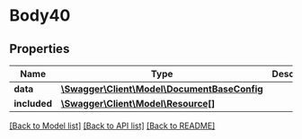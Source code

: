# Body40

## Properties
Name | Type | Description | Notes
------------ | ------------- | ------------- | -------------
**data** | [**\Swagger\Client\Model\DocumentBaseConfig**](DocumentBaseConfig.md) |  | [optional] 
**included** | [**\Swagger\Client\Model\Resource[]**](Resource.md) |  | [optional] 

[[Back to Model list]](../../README.md#documentation-for-models) [[Back to API list]](../../README.md#documentation-for-api-endpoints) [[Back to README]](../../README.md)

